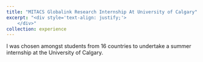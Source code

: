 ```yaml
---
title: "MITACS Globalink Research Internship At University of Calgary"
excerpt: "<div style='text-align: justify;'>
    </div>"
collection: experience
---
```


I was chosen amongst students from 16 countries to undertake a summer internship at the University of Calgary.

